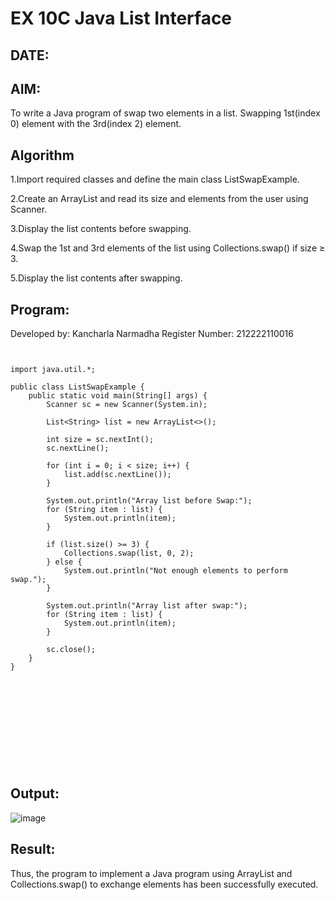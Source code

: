 
# EX 10C Java List Interface
## DATE:
## AIM:
To write a Java program of swap two elements in a list. Swapping 1st(index 0) element with the 3rd(index 2) element.














## Algorithm

1.Import required classes and define the main class ListSwapExample.

2.Create an ArrayList and read its size and elements from the user using Scanner.

3.Display the list contents before swapping.

4.Swap the 1st and 3rd elements of the list using Collections.swap() if size ≥ 3.

5.Display the list contents after swapping.








## Program:

Developed by: Kancharla Narmadha
Register Number: 212222110016
```
    

import java.util.*;

public class ListSwapExample {
    public static void main(String[] args) {
        Scanner sc = new Scanner(System.in);

        List<String> list = new ArrayList<>();
        
        int size = sc.nextInt();
        sc.nextLine(); 
        
        for (int i = 0; i < size; i++) {
            list.add(sc.nextLine());
        }

        System.out.println("Array list before Swap:");
        for (String item : list) {
            System.out.println(item);
        }

        if (list.size() >= 3) {
            Collections.swap(list, 0, 2);
        } else {
            System.out.println("Not enough elements to perform swap.");
        }

        System.out.println("Array list after swap:");
        for (String item : list) {
            System.out.println(item);
        }

        sc.close();
    }
}


      


            
      
               


    
```

## Output:

![image](https://github.com/user-attachments/assets/8450153b-fd92-4e14-996e-41048236c619)


## Result:
Thus, the program to implement a Java program using ArrayList and Collections.swap() to exchange elements has been successfully executed.


